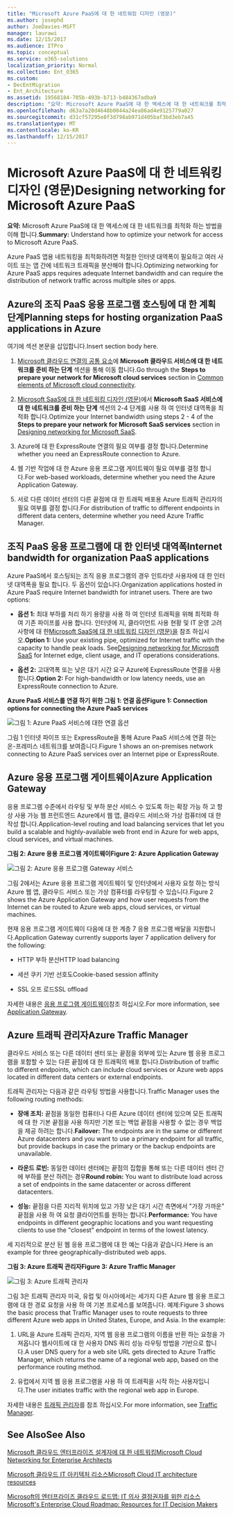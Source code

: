 ```yaml
---
title: "Microsoft Azure PaaS에 대 한 네트워킹 디자인 (영문)"
ms.author: josephd
author: JoeDavies-MSFT
manager: laurawi
ms.date: 12/15/2017
ms.audience: ITPro
ms.topic: conceptual
ms.service: o365-solutions
localization_priority: Normal
ms.collection: Ent_O365
ms.custom:
- DecEntMigration
- Ent_Architecture
ms.assetid: 19568184-705b-493b-b713-b484367adba9
description: "요약: Microsoft Azure PaaS에 대 한 액세스에 대 한 네트워크를 최적화 하는 방법을 이해 합니다."
ms.openlocfilehash: d63a7a20d4648b0044a24ea86ad4e9125779a027
ms.sourcegitcommit: d31cf57295e8f3d798ab971d405baf3bd3eb7a45
ms.translationtype: MT
ms.contentlocale: ko-KR
ms.lasthandoff: 12/15/2017
---
```

# <a name="designing-networking-for-microsoft-azure-paas"></a><span data-ttu-id="e1839-103">Microsoft Azure PaaS에 대 한 네트워킹 디자인 (영문)</span><span class="sxs-lookup"><span data-stu-id="e1839-103">Designing networking for Microsoft Azure PaaS</span></span>

 <span data-ttu-id="e1839-104">**요약:** Microsoft Azure PaaS에 대 한 액세스에 대 한 네트워크를 최적화 하는 방법을 이해 합니다.</span><span class="sxs-lookup"><span data-stu-id="e1839-104">**Summary:** Understand how to optimize your network for access to Microsoft Azure PaaS.</span></span>
  
<span data-ttu-id="e1839-105">Azure PaaS 앱용 네트워킹을 최적화하려면 적절한 인터넷 대역폭이 필요하고 여러 사이트 또는 앱 간에 네트워크 트래픽을 분산해야 합니다.</span><span class="sxs-lookup"><span data-stu-id="e1839-105">Optimizing networking for Azure PaaS apps requires adequate Internet bandwidth and can require the distribution of network traffic across multiple sites or apps.</span></span>
  
## <a name="planning-steps-for-hosting-organization-paas-applications-in-azure"></a><span data-ttu-id="e1839-106">Azure의 조직 PaaS 응용 프로그램 호스팅에 대 한 계획 단계</span><span class="sxs-lookup"><span data-stu-id="e1839-106">Planning steps for hosting organization PaaS applications in Azure</span></span>

<span data-ttu-id="e1839-107">여기에 섹션 본문을 삽입합니다.</span><span class="sxs-lookup"><span data-stu-id="e1839-107">Insert section body here.</span></span>
  
1. <span data-ttu-id="e1839-108">[Microsoft 클라우드 연결의 공통 요소](common-elements-of-microsoft-cloud-connectivity.md)에 **Microsoft 클라우드 서비스에 대 한 네트워크를 준비 하는 단계** 섹션을 통해 이동 합니다.</span><span class="sxs-lookup"><span data-stu-id="e1839-108">Go through the **Steps to prepare your network for Microsoft cloud services** section in [Common elements of Microsoft cloud connectivity](common-elements-of-microsoft-cloud-connectivity.md).</span></span>
    
2. <span data-ttu-id="e1839-109">[Microsoft SaaS에 대 한 네트워킹 디자인 (영문)](designing-networking-for-microsoft-saas.md)에서 **Microsoft SaaS 서비스에 대 한 네트워크를 준비 하는 단계** 섹션의 2-4 단계를 사용 하 여 인터넷 대역폭을 최적화 합니다.</span><span class="sxs-lookup"><span data-stu-id="e1839-109">Optimize your Internet bandwidth using steps 2 - 4 of the **Steps to prepare your network for Microsoft SaaS services** section in [Designing networking for Microsoft SaaS](designing-networking-for-microsoft-saas.md).</span></span>
    
3. <span data-ttu-id="e1839-110">Azure에 대 한 ExpressRoute 연결의 필요 여부를 결정 합니다.</span><span class="sxs-lookup"><span data-stu-id="e1839-110">Determine whether you need an ExpressRoute connection to Azure.</span></span>
    
4. <span data-ttu-id="e1839-111">웹 기반 작업에 대 한 Azure 응용 프로그램 게이트웨이 필요 여부를 결정 합니다.</span><span class="sxs-lookup"><span data-stu-id="e1839-111">For web-based workloads, determine whether you need the Azure Application Gateway.</span></span>
    
5. <span data-ttu-id="e1839-112">서로 다른 데이터 센터의 다른 끝점에 대 한 트래픽 배포용 Azure 트래픽 관리자의 필요 여부를 결정 합니다.</span><span class="sxs-lookup"><span data-stu-id="e1839-112">For distribution of traffic to different endpoints in different data centers, determine whether you need Azure Traffic Manager.</span></span>
    
## <a name="internet-bandwidth-for-organization-paas-applications"></a><span data-ttu-id="e1839-113">조직 PaaS 응용 프로그램에 대 한 인터넷 대역폭</span><span class="sxs-lookup"><span data-stu-id="e1839-113">Internet bandwidth for organization PaaS applications</span></span>

<span data-ttu-id="e1839-p101">Azure PaaS에서 호스팅되는 조직 응용 프로그램의 경우 인트라넷 사용자에 대 한 인터넷 대역폭을 필요 합니다. 두 옵션이 있습니다.</span><span class="sxs-lookup"><span data-stu-id="e1839-p101">Organization applications hosted in Azure PaaS require Internet bandwidth for intranet users. There are two options:</span></span>
  
- <span data-ttu-id="e1839-p102">**옵션 1:** 최대 부하를 처리 하기 용량을 사용 하 여 인터넷 트래픽을 위해 최적화 하 여 기존 파이프를 사용 합니다. 인터넷에 지, 클라이언트 사용 현황 및 IT 운영 고려 사항에 대 한[Microsoft SaaS에 대 한 네트워킹 디자인 (영문)을](designing-networking-for-microsoft-saas.md) 참조 하십시오.</span><span class="sxs-lookup"><span data-stu-id="e1839-p102">**Option 1:** Use your existing pipe, optimized for Internet traffic with the capacity to handle peak loads. See[Designing networking for Microsoft SaaS](designing-networking-for-microsoft-saas.md) for Internet edge, client usage, and IT operations considerations.</span></span>
    
- <span data-ttu-id="e1839-118">**옵션 2:** 고대역폭 또는 낮은 대기 시간 요구 Azure에 ExpressRoute 연결을 사용 합니다.</span><span class="sxs-lookup"><span data-stu-id="e1839-118">**Option 2:** For high-bandwidth or low latency needs, use an ExpressRoute connection to Azure.</span></span>
    
<span data-ttu-id="e1839-119">**Azure PaaS 서비스를 연결 하기 위한 그림 1: 연결 옵션**</span><span class="sxs-lookup"><span data-stu-id="e1839-119">**Figure 1: Connection options for connecting the Azure PaaS services**</span></span>

![그림 1: Azure PaaS 서비스에 대한 연결 옵션](images/Network_Poster/PaaS1.png)
  
<span data-ttu-id="e1839-121">그림 1 인터넷 파이프 또는 ExpressRoute을 통해 Azure PaaS 서비스에 연결 하는 온-프레미스 네트워크를 보여줍니다.</span><span class="sxs-lookup"><span data-stu-id="e1839-121">Figure 1 shows an on-premises network connecting to Azure PaaS services over an Internet pipe or ExpressRoute.</span></span>
  
## <a name="azure-application-gateway"></a><span data-ttu-id="e1839-122">Azure 응용 프로그램 게이트웨이</span><span class="sxs-lookup"><span data-stu-id="e1839-122">Azure Application Gateway</span></span>

<span data-ttu-id="e1839-123">응용 프로그램 수준에서 라우팅 및 부하 분산 서비스 수 있도록 하는 확장 가능 하 고 항상 사용 가능 웹 프런트엔드 Azure에서 웹 앱, 클라우드 서비스와 가상 컴퓨터에 대 한 작성 합니다.</span><span class="sxs-lookup"><span data-stu-id="e1839-123">Application-level routing and load balancing services that let you build a scalable and highly-available web front end in Azure for web apps, cloud services, and virtual machines.</span></span> 
  
<span data-ttu-id="e1839-124">**그림 2: Azure 응용 프로그램 게이트웨이**</span><span class="sxs-lookup"><span data-stu-id="e1839-124">**Figure 2: Azure Application Gateway**</span></span>

![그림 2: Azure 응용 프로그램 Gateway 서비스](images/Network_Poster/PaaS2.png)
  
<span data-ttu-id="e1839-126">그림 2에서는 Azure 응용 프로그램 게이트웨이 및 인터넷에서 사용자 요청 하는 방식 Azure 웹 앱, 클라우드 서비스 또는 가상 컴퓨터를 라우팅할 수 있습니다.</span><span class="sxs-lookup"><span data-stu-id="e1839-126">Figure 2 shows the Azure Application Gateway and how user requests from the Internet can be routed to Azure web apps, cloud services, or virtual machines.</span></span>
  
<span data-ttu-id="e1839-127">현재 응용 프로그램 게이트웨이 다음에 대 한 계층 7 응용 프로그램 배달을 지원합니다.</span><span class="sxs-lookup"><span data-stu-id="e1839-127">Application Gateway currently supports layer 7 application delivery for the following:</span></span>
  
- <span data-ttu-id="e1839-128">HTTP 부하 분산</span><span class="sxs-lookup"><span data-stu-id="e1839-128">HTTP load balancing</span></span>
    
- <span data-ttu-id="e1839-129">세션 쿠키 기반 선호도</span><span class="sxs-lookup"><span data-stu-id="e1839-129">Cookie-based session affinity</span></span>
    
- <span data-ttu-id="e1839-130">SSL 오프 로드</span><span class="sxs-lookup"><span data-stu-id="e1839-130">SSL offload</span></span>
    
<span data-ttu-id="e1839-131">자세한 내용은 [응용 프로그램 게이트웨이](https://docs.microsoft.com/azure/application-gateway/application-gateway-introduction)참조 하십시오.</span><span class="sxs-lookup"><span data-stu-id="e1839-131">For more information, see [Application Gateway](https://docs.microsoft.com/azure/application-gateway/application-gateway-introduction).</span></span>
  
## <a name="azure-traffic-manager"></a><span data-ttu-id="e1839-132">Azure 트래픽 관리자</span><span class="sxs-lookup"><span data-stu-id="e1839-132">Azure Traffic Manager</span></span>

<span data-ttu-id="e1839-133">클라우드 서비스 또는 다른 데이터 센터 또는 끝점을 외부에 있는 Azure 웹 응용 프로그램을 포함할 수 있는 다른 끝점에 대 한 트래픽의 배포 합니다.</span><span class="sxs-lookup"><span data-stu-id="e1839-133">Distribution of traffic to different endpoints, which can include cloud services or Azure web apps located in different data centers or external endpoints.</span></span>
  
<span data-ttu-id="e1839-134">트래픽 관리자는 다음과 같은 라우팅 방법을 사용합니다.</span><span class="sxs-lookup"><span data-stu-id="e1839-134">Traffic Manager uses the following routing methods:</span></span>
  
- <span data-ttu-id="e1839-135">**장애 조치:** 끝점을 동일한 컴퓨터나 다른 Azure 데이터 센터에 있으며 모든 트래픽에 대 한 기본 끝점을 사용 하지만 기본 또는 백업 끝점을 사용할 수 없는 경우 백업을 제공 하려는 합니다.</span><span class="sxs-lookup"><span data-stu-id="e1839-135">**Failover:** The endpoints are in the same or different Azure datacenters and you want to use a primary endpoint for all traffic, but provide backups in case the primary or the backup endpoints are unavailable.</span></span>
    
- <span data-ttu-id="e1839-136">**라운드 로빈:** 동일한 데이터 센터에는 끝점의 집합을 통해 또는 다른 데이터 센터 간에 부하를 분산 하려는 경우</span><span class="sxs-lookup"><span data-stu-id="e1839-136">**Round robin:** You want to distribute load across a set of endpoints in the same datacenter or across different datacenters.</span></span>
    
- <span data-ttu-id="e1839-137">**성능:** 끝점을 다른 지리적 위치에 있고 가장 낮은 대기 시간 측면에서 "가장 가까운" 끝점을 사용 하 여 요청 클라이언트를 원하는 합니다.</span><span class="sxs-lookup"><span data-stu-id="e1839-137">**Performance:** You have endpoints in different geographic locations and you want requesting clients to use the "closest" endpoint in terms of the lowest latency.</span></span>
    
<span data-ttu-id="e1839-138">세 지리적으로 분산 된 웹 응용 프로그램에 대 한 예는 다음과 같습니다.</span><span class="sxs-lookup"><span data-stu-id="e1839-138">Here is an example for three geographically-distributed web apps.</span></span>
  
<span data-ttu-id="e1839-139">**그림 3: Azure 트래픽 관리자**</span><span class="sxs-lookup"><span data-stu-id="e1839-139">**Figure 3: Azure Traffic Manager**</span></span>

![그림 3: Azure 트래픽 관리자](images/Network_Poster/PaaS3.png)
  
<span data-ttu-id="e1839-p103">그림 3은 트래픽 관리자 미국, 유럽 및 아시아에서는 세가지 다른 Azure 웹 응용 프로그램에 대 한 경로 요청을 사용 하 여 기본 프로세스를 보여줍니다. 예제:</span><span class="sxs-lookup"><span data-stu-id="e1839-p103">Figure 3 shows the basic process that Traffic Manager uses to route requests to three different Azure web apps in United States, Europe, and Asia. In the example:</span></span>
  
1. <span data-ttu-id="e1839-143">URL을 Azure 트래픽 관리자, 지역 웹 응용 프로그램의 이름을 반환 하는 요청을 가져옵니다 웹사이트에 대 한 사용자 DNS 쿼리 성능 라우팅 방법을 기반으로 합니다.</span><span class="sxs-lookup"><span data-stu-id="e1839-143">A user DNS query for a web site URL gets directed to Azure Traffic Manager, which returns the name of a regional web app, based on the performance routing method.</span></span>
    
2. <span data-ttu-id="e1839-144">유럽에서 지역 웹 응용 프로그램을 사용 하 여 트래픽을 시작 하는 사용자입니다.</span><span class="sxs-lookup"><span data-stu-id="e1839-144">The user initiates traffic with the regional web app in Europe.</span></span>
    
<span data-ttu-id="e1839-145">자세한 내용은 [트래픽 관리자](https://docs.microsoft.com/azure/traffic-manager/traffic-manager-overview)를 참조 하십시오.</span><span class="sxs-lookup"><span data-stu-id="e1839-145">For more information, see [Traffic Manager](https://docs.microsoft.com/azure/traffic-manager/traffic-manager-overview).</span></span>
  
## <a name="see-also"></a><span data-ttu-id="e1839-146">See Also</span><span class="sxs-lookup"><span data-stu-id="e1839-146">See Also</span></span>

[<span data-ttu-id="e1839-147">Microsoft 클라우드 엔터프라이즈 설계자에 대 한 네트워킹</span><span class="sxs-lookup"><span data-stu-id="e1839-147">Microsoft Cloud Networking for Enterprise Architects</span></span>](microsoft-cloud-networking-for-enterprise-architects.md)
  
[<span data-ttu-id="e1839-148">Microsoft 클라우드 IT 아키텍처 리소스</span><span class="sxs-lookup"><span data-stu-id="e1839-148">Microsoft Cloud IT architecture resources</span></span>](microsoft-cloud-it-architecture-resources.md)

[<span data-ttu-id="e1839-149">Microsoft의 엔터프라이즈 클라우드 로드맵: IT 의사 결정권자를 위한 리소스</span><span class="sxs-lookup"><span data-stu-id="e1839-149">Microsoft's Enterprise Cloud Roadmap: Resources for IT Decision Makers</span></span>](https://sway.com/FJ2xsyWtkJc2taRD)



